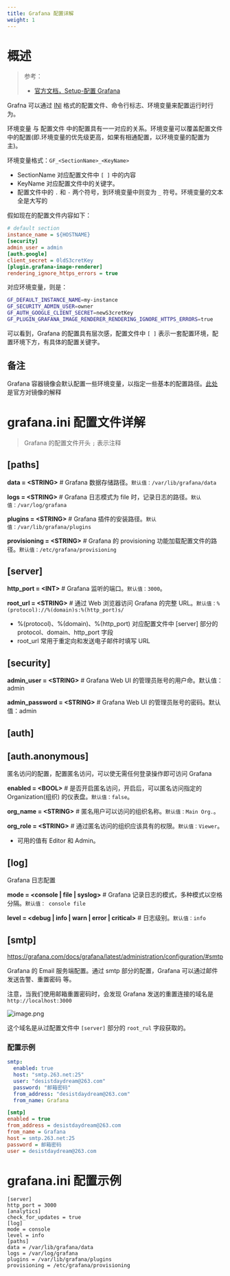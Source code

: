 ```yaml
---
title: Grafana 配置详解
weight: 1
---
```



# 概述

> 参考：
> 
> - [官方文档，Setup-配置 Grafana](https://grafana.com/docs/grafana/latest/setup-grafana/configure-grafana/)

Grafna 可以通过 [INI](/docs/2.编程/无法分类的语言/INI.md) 格式的配置文件、命令行标志、环境变量来配置运行时行为。

环境变量 与 配置文件 中的配置具有一一对应的关系。环境变量可以覆盖配置文件中的配置(即.环境变量的优先级更高，如果有相通配置，以环境变量的配置为主)。

环境变量格式：`GF_<SectionName>_<KeyName>`

- SectionName 对应配置文件中 `[ ]` 中的内容
- KeyName 对应配置文件中的关键字。
- 配置文件中的 `.` 和 `-` 两个符号，到环境变量中则变为 `_` 符号。环境变量的文本全是大写的

假如现在的配置文件内容如下：

```ini
# default section
instance_name = ${HOSTNAME}
[security]
admin_user = admin
[auth.google]
client_secret = 0ldS3cretKey
[plugin.grafana-image-renderer]
rendering_ignore_https_errors = true
```

对应环境变量，则是：

```bash
GF_DEFAULT_INSTANCE_NAME=my-instance
GF_SECURITY_ADMIN_USER=owner
GF_AUTH_GOOGLE_CLIENT_SECRET=newS3cretKey
GF_PLUGIN_GRAFANA_IMAGE_RENDERER_RENDERING_IGNORE_HTTPS_ERRORS=true
```

可以看到，Grafana 的配置具有层次感，配置文件中 `[ ]` 表示一套配置环境，配置环境下方，有具体的配置关键字。

## 备注

Grafana 容器镜像会默认配置一些环境变量，以指定一些基本的配置路径。[此处](https://grafana.com/docs/grafana/latest/administration/configure-docker/)是官方对镜像的解释

# grafana.ini 配置文件详解

> Grafana 的配置文件开头 `;` 表示注释

## [paths]

**data = \<STRING>** # Grafana 数据存储路径。`默认值：/var/lib/grafana/data`

**logs = \<STRING>** # Grafana 日志模式为 file 时，记录日志的路径。`默认值：/var/log/grafana`

**plugins = \<STRING>** # Grafana 插件的安装路径。`默认值：/var/lib/grafana/plugins`

**provisioning = \<STRING>** # Grafana 的 provisioning 功能加载配置文件的路径。`默认值：/etc/grafana/provisioning`

## [server]

**http_port = \<INT>** # Grafana 监听的端口。`默认值：3000`。

**root_url = \<STRING>** # 通过 Web 浏览器访问 Grafana 的完整 URL。`默认值：%(protocol)://%(domain)s:%(http_port)s/`

- %(protocol)、%(domain)、%(http_port) 对应配置文件中 \[server] 部分的 protocol、domain、http_port 字段
- root_url 常用于重定向和发送电子邮件时填写 URL

## [security]

**admin_user = \<STRING>** # Grafana Web UI 的管理员账号的用户命。默认值：admin

**admin_password = \<STRING>** # Grafana Web UI 的管理员账号的密码。默认值：admin

## [auth]

## [auth.anonymous]

匿名访问的配置，配置匿名访问，可以使无需任何登录操作即可访问 Grafana

**enabled = \<BOOL>** # 是否开启匿名访问，开启后，可以匿名访问指定的 Organization(组织) 的仪表盘。`默认值：false`。

**org_name = \<STRING>** # 匿名用户可以访问的组织名称。`默认值：Main Org.`。

**org_role = \<STRING>** # 通过匿名访问的组织应该具有的权限。`默认值：Viewer`。

- 可用的值有 Editor 和 Admin。

## [log]

Grafana 日志配置

**mode = \<console | file | syslog>** # Grafana 记录日志的模式，多种模式以空格分隔。`默认值： console file`

**level = \<debug | info | warn | error | critical>** # 日志级别。`默认值：info`

## [smtp]

https://grafana.com/docs/grafana/latest/administration/configuration/#smtp

Grafana 的 Email 服务端配置。通过 smtp 部分的配置，Grafana 可以通过邮件 发送告警、重置密码 等。

注意，当我们使用邮箱重置密码时，会发现 Grafana 发送的重置连接的域名是 `http://localhost:3000`

![image.png](https://notes-learning.oss-cn-beijing.aliyuncs.com/shgqef/1639992484686-2a5d4b08-6d1e-412c-a557-a82ade2ea984.png)

这个域名是从过配置文件中 `[server]` 部分的 `root_rul` 字段获取的。

### 配置示例

```yaml
smtp:
  enabled: true
  host: "smtp.263.net:25"
  user: "desistdaydream@263.com"
  password: "邮箱密码"
  from_address: "desistdaydream@263.com"
  from_name: Grafana
```

```ini
[smtp]
enabled = true
from_address = desistdaydream@263.com
from_name = Grafana
host = smtp.263.net:25
password = 邮箱密码
user = desistdaydream@263.com
```

# grafana.ini 配置示例

```git
[server]
http_port = 3000
[analytics]
check_for_updates = true
[log]
mode = console
level = info
[paths]
data = /var/lib/grafana/data
logs = /var/log/grafana
plugins = /var/lib/grafana/plugins
provisioning = /etc/grafana/provisioning
```
